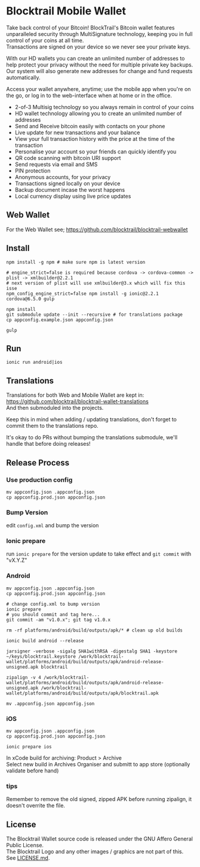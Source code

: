 # Blocktrail Mobile Wallet
Take back control of your Bitcoin!
BlockTrail's Bitcoin wallet features unparalleled security through MultiSignature technology, keeping you in full control of your coins at all time.  
Transactions are signed on your device so we never see your private keys.

With our HD wallets you can create an unlimited number of addresses to help protect your privacy without the need for multiple private key backups.  
Our system will also generate new addresses for change and fund requests automatically.

Access your wallet anywhere, anytime; use the mobile app when you're on the go, or log in to the web-interface when at home or in the office.

- 2-of-3 Multisig technology so you always remain in control of your coins
- HD wallet technology allowing you to create an unlimited number of addresses
- Send and Receive bitcoin easily with contacts on your phone
- Live update for new transactions and your balance
- View your full transaction history with the price at the time of the transaction
- Personalise your account so your friends can quickly identify you
- QR code scanning with bitcoin URI support
- Send requests via email and SMS
- PIN protection
- Anonymous accounts, for your privacy
- Transactions signed locally on your device
- Backup document incase the worst happens
- Local currency display using live price updates

## Web Wallet
For the Web Wallet see; https://github.com/blocktrail/blocktrail-webwallet

## Install
```
npm install -g npm # make sure npm is latest version

# engine_strict=false is required because cordova -> cordova-common -> plist -> xmlbuilder@2.2.1
# next version of plist will use xmlbuilder@3.x which will fix this isse
npm_config_engine_strict=false npm install -g ionic@2.2.1 cordova@6.5.0 gulp

npm install
git submodule update --init --recursive # for translations package
cp appconfig.example.json appconfig.json

gulp
```

## Run
```
ionic run android|ios
```

## Translations
Translations for both Web and Mobile Wallet are kept in: https://github.com/blocktrail/blocktrail-wallet-translations  
And then submoduled into the projects.  

Keep this in mind when adding / updating translations, don't forget to commit them to the translations repo.  

It's okay to do PRs without bumping the translations submodule, we'll handle that before doing releases!

## Release Process
### Use production config
```
mv appconfig.json .appconfig.json
cp appconfig.prod.json appconfig.json
```

### Bump Version
edit `config.xml` and bump the version

### Ionic prepare
run `ionic prepare` for the version update to take effect and `git commit` with "vX.Y.Z"

### Android
```
mv appconfig.json .appconfig.json
cp appconfig.prod.json appconfig.json

# change config.xml to bump version
ionic prepare
# you should commit and tag here...
git commit -am "v1.0.x"; git tag v1.0.x

rm -rf platforms/android/build/outputs/apk/* # clean up old builds

ionic build android --release 

jarsigner -verbose -sigalg SHA1withRSA -digestalg SHA1 -keystore ~/keys/blocktrail.keystore /work/blocktrail-wallet/platforms/android/build/outputs/apk/android-release-unsigned.apk blocktrail  

zipalign -v 4 /work/blocktrail-wallet/platforms/android/build/outputs/apk/android-release-unsigned.apk /work/blocktrail-wallet/platforms/android/build/outputs/apk/blocktrail.apk

mv .appconfig.json appconfig.json
```

### iOS
```
mv appconfig.json .appconfig.json
cp appconfig.prod.json appconfig.json

ionic prepare ios
```

In xCode build for archiving: Product > Archive  
Select new build in Archives Organiser and submitt to app store (optionally validate before hand)  

### tips
Remember to remove the old signed, zipped APK before running zipalign, it doesn't overrite the file.  

## License
The Blocktrail Wallet source code is released under the GNU Affero General Public License.  
The Blocktrail Logo and any other images / graphics are not part of this.  
See [LICENSE.md](LICENSE.md).
